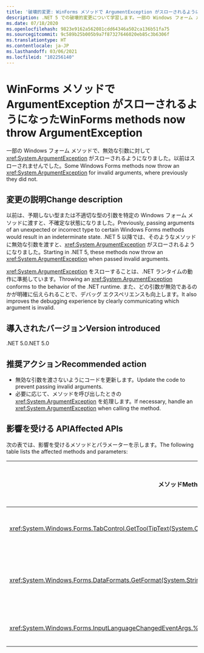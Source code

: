 ```yaml
---
title: '破壊的変更: WinForms メソッドで ArgumentException がスローされるようになった'
description: .NET 5 での破壊的変更について学習します。一部の Windows フォーム メソッドで、無効な引数に対する ArgumentException がスローされるようになりました。
ms.date: 07/18/2020
ms.openlocfilehash: 9823e9162a562081cdd64346a502ca136b51fa75
ms.sourcegitcommit: 9c589b25b005b9a7f87327646020eb85c3b6306f
ms.translationtype: HT
ms.contentlocale: ja-JP
ms.lasthandoff: 03/06/2021
ms.locfileid: "102256140"
---
```

# <a name="winforms-methods-now-throw-argumentexception"></a><span data-ttu-id="a11d5-103">WinForms メソッドで ArgumentException がスローされるようになった</span><span class="sxs-lookup"><span data-stu-id="a11d5-103">WinForms methods now throw ArgumentException</span></span>

<span data-ttu-id="a11d5-104">一部の Windows フォーム メソッドで、無効な引数に対して <xref:System.ArgumentException> がスローされるようになりました。以前はスローされませんでした。</span><span class="sxs-lookup"><span data-stu-id="a11d5-104">Some Windows Forms methods now throw an <xref:System.ArgumentException> for invalid arguments, where previously they did not.</span></span>

## <a name="change-description"></a><span data-ttu-id="a11d5-105">変更の説明</span><span class="sxs-lookup"><span data-stu-id="a11d5-105">Change description</span></span>

<span data-ttu-id="a11d5-106">以前は、予期しない型または不適切な型の引数を特定の Windows フォーム メソッドに渡すと、不確定な状態になりました。</span><span class="sxs-lookup"><span data-stu-id="a11d5-106">Previously, passing arguments of an unexpected or incorrect type to certain Windows Forms methods would result in an indeterminate state.</span></span> <span data-ttu-id="a11d5-107">.NET 5 以降では、そのようなメソッドに無効な引数を渡すと、<xref:System.ArgumentException> がスローされるようになりました。</span><span class="sxs-lookup"><span data-stu-id="a11d5-107">Starting in .NET 5, these methods now throw an <xref:System.ArgumentException> when passed invalid arguments.</span></span>

<span data-ttu-id="a11d5-108"><xref:System.ArgumentException> をスローすることは、.NET ランタイムの動作に準拠しています。</span><span class="sxs-lookup"><span data-stu-id="a11d5-108">Throwing an <xref:System.ArgumentException> conforms to the behavior of the .NET runtime.</span></span> <span data-ttu-id="a11d5-109">また、どの引数が無効であるのかが明確に伝えられることで、デバッグ エクスペリエンスも向上します。</span><span class="sxs-lookup"><span data-stu-id="a11d5-109">It also improves the debugging experience by clearly communicating which argument is invalid.</span></span>

## <a name="version-introduced"></a><span data-ttu-id="a11d5-110">導入されたバージョン</span><span class="sxs-lookup"><span data-stu-id="a11d5-110">Version introduced</span></span>

<span data-ttu-id="a11d5-111">.NET 5.0</span><span class="sxs-lookup"><span data-stu-id="a11d5-111">.NET 5.0</span></span>

## <a name="recommended-action"></a><span data-ttu-id="a11d5-112">推奨アクション</span><span class="sxs-lookup"><span data-stu-id="a11d5-112">Recommended action</span></span>

- <span data-ttu-id="a11d5-113">無効な引数を渡さないようにコードを更新します。</span><span class="sxs-lookup"><span data-stu-id="a11d5-113">Update the code to prevent passing invalid arguments.</span></span>
- <span data-ttu-id="a11d5-114">必要に応じて、メソッドを呼び出したときの <xref:System.ArgumentException> を処理します。</span><span class="sxs-lookup"><span data-stu-id="a11d5-114">If necessary, handle an <xref:System.ArgumentException> when calling the method.</span></span>

## <a name="affected-apis"></a><span data-ttu-id="a11d5-115">影響を受ける API</span><span class="sxs-lookup"><span data-stu-id="a11d5-115">Affected APIs</span></span>

<span data-ttu-id="a11d5-116">次の表では、影響を受けるメソッドとパラメーターを示します。</span><span class="sxs-lookup"><span data-stu-id="a11d5-116">The following table lists the affected methods and parameters:</span></span>

| <span data-ttu-id="a11d5-117">メソッド</span><span class="sxs-lookup"><span data-stu-id="a11d5-117">Method</span></span> | <span data-ttu-id="a11d5-118">パラメーター名</span><span class="sxs-lookup"><span data-stu-id="a11d5-118">Parameter name</span></span> | <span data-ttu-id="a11d5-119">条件</span><span class="sxs-lookup"><span data-stu-id="a11d5-119">Condition</span></span> | <span data-ttu-id="a11d5-120">追加されたバージョン</span><span class="sxs-lookup"><span data-stu-id="a11d5-120">Version added</span></span> |
|-|-|-|-|
| <xref:System.Windows.Forms.TabControl.GetToolTipText(System.Object)?displayProperty=fullName> | `item` | <span data-ttu-id="a11d5-121">引数が <xref:System.Windows.Forms.TabPage> 型ではありません。</span><span class="sxs-lookup"><span data-stu-id="a11d5-121">Argument is not of type <xref:System.Windows.Forms.TabPage>.</span></span> | <span data-ttu-id="a11d5-122">Preview 1</span><span class="sxs-lookup"><span data-stu-id="a11d5-122">Preview 1</span></span> |
| <xref:System.Windows.Forms.DataFormats.GetFormat(System.String)?displayProperty=fullName> | `format` | <span data-ttu-id="a11d5-123">引数が `null`、<xref:System.String.Empty?displayProperty=nameWithType>、または空白です。</span><span class="sxs-lookup"><span data-stu-id="a11d5-123">Argument is `null`, <xref:System.String.Empty?displayProperty=nameWithType>, or white space.</span></span> | <span data-ttu-id="a11d5-124">Preview 5</span><span class="sxs-lookup"><span data-stu-id="a11d5-124">Preview 5</span></span> |
| <xref:System.Windows.Forms.InputLanguageChangedEventArgs.%23ctor(System.Globalization.CultureInfo,System.Byte)> | `culture` | <span data-ttu-id="a11d5-125">指定のカルチャに `InputLanguage` を取得できません。</span><span class="sxs-lookup"><span data-stu-id="a11d5-125">Unable to retrieve an `InputLanguage` for the specified culture.</span></span> | <span data-ttu-id="a11d5-126">Preview 7</span><span class="sxs-lookup"><span data-stu-id="a11d5-126">Preview 7</span></span> |

<!--

### Affected APIs

- `M:System.Windows.Forms.TabControl.GetToolTipText(System.Object)`
- `M:System.Windows.Forms.DataFormats.GetFormat(System.String)`
- `M:System.Windows.Forms.InputLanguageChangedEventArgs.%23ctor(System.Globalization.CultureInfo,System.Byte)`

### Category

Windows Forms

-->
